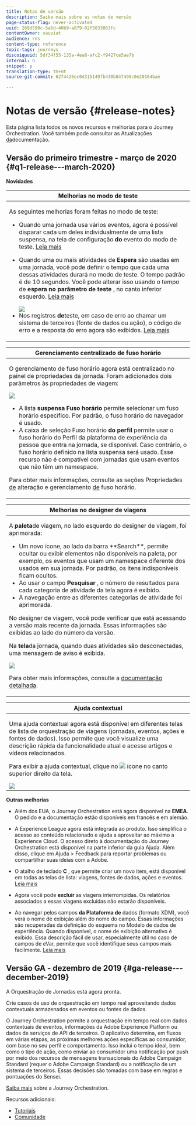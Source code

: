```yaml
---
title: Notas de versão
description: Saiba mais sobre as notas de versão
page-status-flag: never-activated
uuid: 269d590c-5a6d-40b9-a879-02f5033863fc
contentOwner: sauviat
audience: rns
content-type: reference
topic-tags: journeys
discoiquuid: 5df34f55-135a-4ea8-afc2-f9427ce5ae7b
internal: n
snippet: y
translation-type: tm+mt
source-git-commit: 6274426ec04315149fb430b847498c0e20164bae

---
```



# Notas de versão {#release-notes}

Esta página lista todos os novos recursos e melhorias para o Journey Orchestration.
Você também pode consultar as Atualizações [da](../release-notes/documentation-updates.md)documentação.

## Versão do primeiro trimestre - março de 2020 {#q1-release---march-2020}

**Novidades**

<table>
<thead>
<tr>
<th><strong>Melhorias no modo de teste</strong><br/></th>
</tr>
</thead>
<tbody>
<tr>
<td>
<p>As seguintes melhorias foram feitas no modo de teste:</p>
<ul>
<li>Quando uma jornada usa vários eventos, agora é possível disparar cada um deles individualmente de uma lista suspensa, na tela de configuração <strong>do</strong> evento do modo de teste. <a href="../building-journeys/testing-the-journey.md#firing_events">Leia mais</a></p></li>
<li><p>Quando uma ou mais atividades de <strong>Espera</strong> são usadas em uma jornada, você pode definir o tempo que cada uma dessas atividades durará no modo de teste. O tempo padrão é de 10 segundos. Você pode alterar isso usando o tempo de <strong>espera no parâmetro de teste</strong> , no canto inferior esquerdo. <a href="../building-journeys/testing-the-journey.md">Leia mais</a></p><img src="../assets/rn-test.png"/>
</li>
<li>Nos registros <strong>de</strong>teste, em caso de erro ao chamar um sistema de terceiros (fonte de dados ou ação), o código de erro e a resposta do erro agora são exibidos. <a href="../building-journeys/testing-the-journey.md#viewing_logs">Leia mais</a>
</li>
</ul>
</td>
</tr>
</tbody>
</table>

<table>
<thead>
<tr>
<th><strong>Gerenciamento centralizado de fuso horário</strong><br/></th>
</tr>
</thead>
<tbody>
<tr> 
<td>
<p>O gerenciamento de fuso horário agora está centralizado no painel de propriedades da jornada. Foram adicionados dois parâmetros às propriedades de viagem:</p>
<img src="../assets/rn-timezone.png"/>
<ul>
<li>A lista <strong>suspensa Fuso horário</strong> permite selecionar um fuso horário específico. Por padrão, o fuso horário do navegador é usado.</li>
<li>A caixa de seleção Fuso horário <strong>do perfil</strong> permite usar o fuso horário do Perfil da plataforma de experiência da pessoa que entra na jornada, se disponível. Caso contrário, o fuso horário definido na lista suspensa será usado. Esse recurso não é compatível com jornadas que usam eventos que não têm um namespace.</li>
</ul>
<p>Para obter mais informações, consulte as seções Propriedades <a href="../building-journeys/changing-properties.md#timezone">de</a> alteração e gerenciamento <a href="../building-journeys/timezone-management.md">de</a> fuso horário.</p>
</td>
</tr>
</tbody>
</table>

<table>
<thead>
<tr>
<th><strong>Melhorias no designer de viagens</strong><br/></th>
</tr>
</thead>
<tbody>
<tr> 
<td>
<p>A <strong>paleta</strong>de viagem, no lado esquerdo do designer de viagem, foi aprimorada:</p>
<ul>
<li>Um novo ícone, ao lado da barra **Search**, permite ocultar ou exibir elementos não disponíveis na paleta, por exemplo, os eventos que usam um namespace diferente dos usados em sua jornada. Por padrão, os itens indisponíveis ficam ocultos.</li>
<li>Ao usar o campo <strong>Pesquisar</strong> , o número de resultados para cada categoria de atividade da tela agora é exibido.</li>
<li>A navegação entre as diferentes categorias de atividade foi aprimorada.</li>
</ul>
<p>No designer de viagem, você pode verificar que está acessando a versão mais recente da jornada. Essas informações são exibidas ao lado do número da versão.</p>
<p>Na <strong>tela</strong>da jornada, quando duas atividades são desconectadas, uma mensagem de aviso é exibida.</p>
<img src="../assets/rn-canvas.png"/>
<p>Para obter mais informações, consulte a <a href="../building-journeys/using-the-journey-designer.md">documentação detalhada</a>.</p>
</td>
</tr>
</tbody>
</table>

<table>
<thead>
<tr>
<th><strong>Ajuda contextual</strong><br/></th>
</tr>
</thead>
<tbody>
<tr>
<td>
<p>Uma ajuda contextual agora está disponível em diferentes telas de lista de orquestração de viagens (jornadas, eventos, ações e fontes de dados). Isso permite que você visualize uma descrição rápida da funcionalidade atual e acesse artigos e vídeos relacionados.</p>
<p>Para exibir a ajuda contextual, clique no <img src="../assets/icon-context.png"/> ícone no canto superior direito da tela. </p>
<img src="../assets/rn-context.png"/>
</td>
</tr>
</tbody>
</table>

**Outras melhorias**

* Além dos EUA, o Journey Orchestration está agora disponível na **EMEA**. O pedido e a documentação estão disponíveis em francês e em alemão.

* A Experience League agora está integrada ao produto. Isso simplifica o acesso ao conteúdo relacionado e ajuda a aproveitar ao máximo a Experience Cloud. O acesso direto à documentação do Journey Orchestration está disponível na parte inferior da guia Ajuda. Além disso, clique em Ajuda > Feedback para reportar problemas ou compartilhar suas ideias com a Adobe.

* O atalho de teclado **C** , que permite criar um novo item, está disponível em todas as telas de lista: viagens, fontes de dados, ações e eventos. [Leia mais](../about/user-interface.md#section_ksq_zr1_ffb)

* Agora você pode **excluir** as viagens interrompidas. Os relatórios associados a essas viagens excluídas não estarão disponíveis.

* Ao navegar pelos campos **da Plataforma de** dados (formato XDM), você verá o nome de exibição além do nome do campo. Essas informações são recuperadas da definição do esquema no Modelo de dados de experiência. Quando disponível, o nome de exibição alternativo é exibido. Essa descrição fácil de usar, especialmente útil no caso de campos de eVar, permite que você identifique seus campos mais facilmente. [Leia mais](../event/defining-the-payload-fields.md)

## Versão GA - dezembro de 2019 {#ga-release---december-2019}

A Orquestração de Jornadas está agora pronta.

Crie casos de uso de orquestração em tempo real aproveitando dados contextuais armazenados em eventos ou fontes de dados.

O Journey Orchestration permite a orquestração em tempo real com dados contextuais de eventos, informações da Adobe Experience Platform ou dados de serviços de API de terceiros. O aplicativo determina, em fluxos em várias etapas, as próximas melhores ações específicas ao consumidor, com base no seu perfil e comportamento. Isso inclui o tempo ideal, bem como o tipo de ação, como enviar ao consumidor uma notificação por push por meio dos recursos de mensagens transacionais do Adobe Campaign Standard (requer o Adobe Campaign Standard) ou a notificação de um sistema de terceiros. Essas decisões são tomadas com base em regras e pontuações do Sensei.

[Saiba mais](../action/working-with-adobe-campaign.md) sobre a Journey Orchestration.

Recursos adicionais:

* [Tutoriais](https://docs.adobe.com/content/help/en/platform-learn/tutorials/journey-orchestration/introduction.html)
* [Comunidade](https://www.adobe.com/go/journeyorchestrationcommunity)